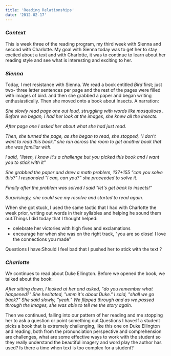```yaml
---
title: 'Reading Relationships'
date: '2012-02-17'
---
```


### _Context_

This is week three of the reading program, my third week with Sienna and second with Charlotte. My goal with Sienna today was to get her to stay excited about a text and with Charlotte, it was to continue to learn about her reading style and see what is interesting and exciting to her.

### _Sienna_

Today, I met resistance with Sienna. We read a book entitled _Bird_ first; just two- three letter sentences per page and the rest of the pages were filled with images of bird. and then she grabbed a paper and began writing enthusiastically. Then she moved onto a book about Insects. A narration:

_She slowly read page one out loud, struggling with words like mosquitoes . Before we began, I had her look at the images, she knew all the insects._

_After page one I asked her about what she had just read._

_Then, she turned the page, as she began to read, she stopped, "I don't want to read this book." she ran across the room to get another book that she was familiar with._

_I said, "listen, I know it's a challenge but you picked this book and I want you to stick with it"_

_She grabbed the paper and drew a math problem, 137+155 "can you solve this?" I responded "I can, can you?" she proceeded to solve it._

_Finally after the problem was solved I said "let's get back to insects!"_

_Surprisingly, she could see my resolve and started to read again._

When she got stuck, I used the same tactic that I had with Charlotte the week prior, writing out words in their syllables and helping he sound them out.Things I did today that I thought helped:

*   celebrate her victories with high fives and exclamations
*   encourage her when she was on the right track, "you are so close! I love the connections you made"

Questions I have:Should I feel bad that I pushed her to stick with the text ?

### _Charlotte_

We continues to read about Duke Ellington. Before we opened the book, we talked about the book:

_After sitting down, I looked at her and asked, "do you remember what happened?" She hesitated, "umm it's about Duke." I said, "shall we go back?" She said slowly, "yeah." We flipped through and as we passed through the images, she was able to tell me the story again._

Then we continued, falling into our pattern of her reading and me stopping her to ask a question or point something out.Questions I have:If a student picks a book that is extremely challenging, like this one on Duke Ellington and reading, both from the pronunciation perspective and comprehension are challenges, what are some effective ways to work with the student so they really understand the beautiful imagery and word play the author has used? Is there a time when text is too complex for a student?